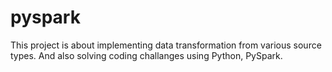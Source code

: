 # pyspark

This project is about implementing data transformation from various source types.
And also solving coding challanges using Python, PySpark.
